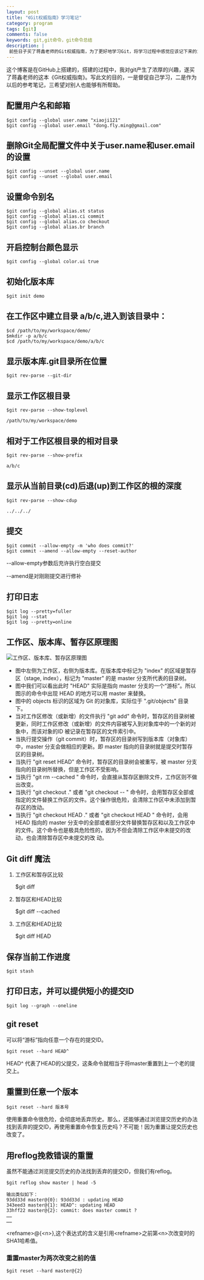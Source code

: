```yaml
---
layout: post
title: "《Git权威指南》学习笔记"
category: program
tags: [git]
comments: false
keywords: git,git命令，git命令总结
description: |
 前些日子买了蒋鑫老师的Git权威指南，为了更好地学习Git，将学习过程中感觉应该记下来的东西记录下来，遂成此文。此文在学习过程当中，不断更新。
---
```


这个博客是在GitHub上搭建的，搭建的过程中，我对git产生了浓厚的兴趣，遂买了蒋鑫老师的这本《Git权威指南》。写此文的目的，一是督促自己学习，二是作为以后的参考笔记，三希望对别人也能够有所帮助。

## 配置用户名和邮箱
	
	$git config --global user.name "xiaoji121"
	$git config --global user.email "dong.fly.ming@gmail.com"

## 删除Git全局配置文件中关于user.name和user.email的设置

	$git config --unset --global user.name
	$git config --unset --global user.email

## 设置命令别名

	$git config --global alias.st status
	$git config --global alias.ci commit
	$git config --global alias.co checkout
	$git config --global alias.br branch

## 开启控制台颜色显示

	$git config --global color.ui true

## 初始化版本库

	$git init demo

## 在工作区中建立目录 a/b/c,进入到该目录中：

	$cd /path/to/my/workspace/demo/
	$mkdir -p a/b/c
	$cd /path/to/my/workspace/demo/a/b/c

## 显示版本库.git目录所在位置

	$git rev-parse --git-dir

## 显示工作区根目录

	$git rev-parse --show-toplevel

	/path/to/my/workspace/demo

## 相对于工作区根目录的相对目录

	$git rev-parse --show-prefix

	a/b/c

## 显示从当前目录(cd)后退(up)到工作区的根的深度

	$git rev-parse --show-cdup

	../../../

## 提交

	$git commit --allow-empty -m 'who does commit?'
	$git commit --amend --allow-empty --reset-author

--allow-empty参数后充许执行空白提交

--amend是对刚刚提交进行修补

## 打印日志

	$git log --pretty=fuller
	$git log --stat
	$git log --pretty=online

## 工作区、版本库、暂存区原理图

![工作区、版本库、暂存区原理图](http://www.worldhello.net/wpfiles/2010/11/git-stage.png)

* 图中左侧为工作区，右侧为版本库。在版本库中标记为 "index" 的区域是暂存区（stage, index），标记为 "master" 的是 master 分支所代表的目录树。
* 图中我们可以看出此时 "HEAD" 实际是指向 master 分支的一个“游标”。所以图示的命令中出现 HEAD 的地方可以用 master 来替换。
* 图中的 objects 标识的区域为 Git 的对象库，实际位于 ".git/objects" 目录下。
* 当对工作区修改（或新增）的文件执行 "git add" 命令时，暂存区的目录树被更新，同时工作区修改（或新增）的文件内容被写入到对象库中的一个新的对象中，而该对象的ID 被记录在暂存区的文件索引中。
* 当执行提交操作（git commit）时，暂存区的目录树写到版本库（对象库）中，master 分支会做相应的更新。即 master 指向的目录树就是提交时暂存区的目录树。
* 当执行 "git reset HEAD" 命令时，暂存区的目录树会被重写，被 master 分支指向的目录树所替换，但是工作区不受影响。
* 当执行 "git rm --cached <file>" 命令时，会直接从暂存区删除文件，工作区则不做出改变。
* 当执行 "git checkout ." 或者 "git checkout -- <file>" 命令时，会用暂存区全部或指定的文件替换工作区的文件。这个操作很危险，会清除工作区中未添加到暂存区的改动。
* 当执行 "git checkout HEAD ." 或者 "git checkout HEAD <file>" 命令时，会用 HEAD 指向的 master 分支中的全部或者部分文件替换暂存区和以及工作区中的文件。这个命令也是极具危险性的，因为不但会清除工作区中未提交的改动，也会清除暂存区中未提交的改 动。

## Git diff 魔法

1. 工作区和暂存区比较

	$git diff

2. 暂存区和HEAD比较

	$git diff --cached

3. 工作区和HEAD比较

	$git diff HEAD

## 保存当前工作进度

	$git stash

## 打印日志，并可以提供短小的提交ID

	$git log --graph --oneline

## git reset

可以将“游标”指向任意一个存在的提交ID。

	$git reset --hard HEAD^

HEAD^ 代表了HEAD的父提交，这条命令就相当于将master重置到上一个老的提交上。

## 重置到任意一个版本

	$git reset --hard 版本号

使用重置命令很危险，会彻底地丢弃历史。那么，还能够通过浏览提交历史的办法找到丢弃的提交ID，再使用重置命令恢复历史吗？不可能！因为重置让提交历史也改变了。

## 用reflog挽救错误的重置

虽然不能通过浏览提交历史的办法找到丢弃的提交ID，但我们有reflog。

	$git reflog show master | head -5

	输出类似如下：
	93dd33d master@{0}: 93dd33d : updating HEAD
	343eed3 master@{1}: HEAD^: updating HEAD
	33hff22 master@{2}: commit: does master commit ?
	……
	……

\<refname\>@{\<n\>},这个表达式的含义是引用\<refname\>之前第\<n\>次改变时的SHA1哈希值。

### 重置master为两次改变之前的值

	$git reset --hard master@{2}
